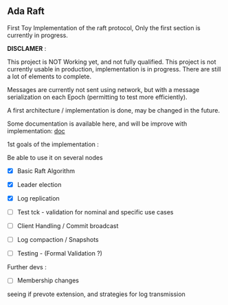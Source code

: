 Ada Raft
---------

First Toy Implementation of the raft protocol, 
Only the first section is currently in progress.

**DISCLAMER** :

This project is NOT Working yet, and not fully qualified.
This project is not currently usable in production, 
implementation is in progress. There are still a lot of elements to complete.

Messages are currently not sent using network, but with a message serialization on each Epoch (permitting to test more efficiently).

A first architecture / implementation is done, may be changed in the future.

Some documentation is available here, and will be improve with implementation: [doc](doc)

1st goals of the implementation :

Be able to use it on several nodes

- [X] Basic Raft Algorithm
- [X] Leader election
- [x] Log replication
- [ ] Test tck - validation for nominal and specific use cases
- [ ] Client Handling / Commit broadcast
- [ ] Log compaction / Snapshots
- [ ] Testing - (Formal Validation ?)


Further devs :

- [ ] Membership changes



seeing if prevote extension, and strategies for log transmission
